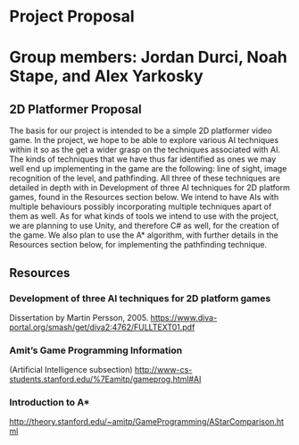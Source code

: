 # Project Proposal

# Group members: Jordan Durci, Noah Stape, and Alex Yarkosky

## 2D Platformer Proposal

The basis for our project is intended to be a simple 2D platformer video game. In the project, we hope to be able to explore various AI techniques within it so as the get a wider grasp on the techniques associated with AI. The kinds of techniques that we have thus far identified as ones we may well end up implementing in the game are the following: line of sight, image recognition of the level, and pathfinding. All three of these techniques are detailed in depth with in Development of three AI techniques for 2D platform games, found in the Resources section below. We intend to have AIs with multiple behaviours possibly incorporating multiple techniques apart of them as well. As for what kinds of tools we intend to use with the project, we are planning to use Unity, and therefore C# as well, for the creation of the game. We also plan to use the A* algorithm, with further details in the Resources section below, for implementing the pathfinding technique.

## Resources

### Development of three AI techniques for 2D platform games

Dissertation by Martin Persson, 2005.
https://www.diva-portal.org/smash/get/diva2:4762/FULLTEXT01.pdf

### Amit’s Game Programming Information

(Artificial Intelligence subsection)
http://www-cs-students.stanford.edu/%7Eamitp/gameprog.html#AI

### Introduction to A*

http://theory.stanford.edu/~amitp/GameProgramming/AStarComparison.html
